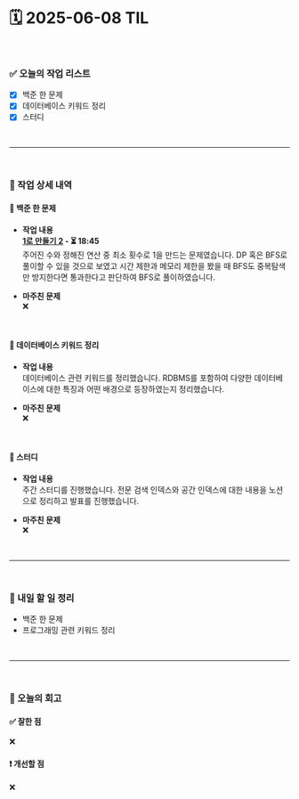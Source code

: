 # 🗓️ 2025-06-08 TIL

<br>

### ✅ 오늘의 작업 리스트  
- [x] 백준 한 문제
- [x] 데이터베이스 키워드 정리
- [x] 스터디

<br>

---

<br>

### 📌 작업 상세 내역  

#### 🔹 백준 한 문제
- **작업 내용**<br>
**[1로 만들기 2](https://www.acmicpc.net/problem/12852) - ⏳ 18:45**<br>
주어진 수와 정해진 연산 중 최소 횟수로 1을 만드는 문제였습니다. DP 혹은 BFS로 풀이할 수 있을 것으로 보였고 시간 제한과 메모리 제한을 봤을 때 BFS도 중복탐색만 방지한다면 통과한다고 판단하여 BFS로 풀이하였습니다.

- **마주친 문제**<br>
❌

<br>

#### 🔹 데이터베이스 키워드 정리
- **작업 내용**<br>
데이터베이스 관련 키워드를 정리했습니다. RDBMS를 포함하여 다양한 데이터베이스에 대한 특징과 어떤 배경으로 등장하였는지 정리했습니다.

- **마주친 문제**<br>
❌

<br>

#### 🔹 스터디
- **작업 내용**<br>
주간 스터디를 진행했습니다. 전문 검색 인덱스와 공간 인덱스에 대한 내용을 노션으로 정리하고 발표를 진행했습니다.

- **마주친 문제**<br>
❌

<br>

---

<br>

### 🚀 내일 할 일 정리  

- 백준 한 문제
- 프로그래밍 관련 키워드 정리

<br>

---

<br>

### 🧐 오늘의 회고  

#### ✅ 잘한 점
❌

#### ❗ 개선할 점
❌


<br><br><br>